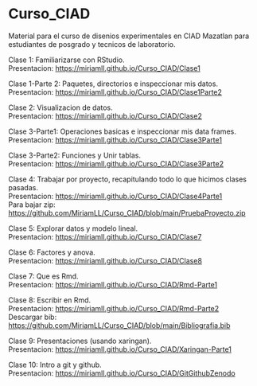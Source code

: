# Curso_CIAD

Material para el curso de disenios experimentales en CIAD Mazatlan para estudiantes de posgrado y tecnicos de laboratorio.

Clase 1: Familiarizarse con RStudio.  
Presentacion: https://miriamll.github.io/Curso_CIAD/Clase1

Clase 1-Parte 2: Paquetes, directorios e inspeccionar mis datos.  
Presentacion: https://miriamll.github.io/Curso_CIAD/Clase1Parte2

Clase 2: Visualizacion de datos.  
Presentacion: https://miriamll.github.io/Curso_CIAD/Clase2

Clase 3-Parte1: Operaciones basicas e inspeccionar mis data frames.  
Presentacion: https://miriamll.github.io/Curso_CIAD/Clase3Parte1

Clase 3-Parte2: Funciones y Unir tablas.  
Presentacion: https://miriamll.github.io/Curso_CIAD/Clase3Parte2

Clase 4: Trabajar por proyecto, recapitulando todo lo que hicimos clases pasadas.  
Presentacion: https://miriamll.github.io/Curso_CIAD/Clase4Parte1  
Para bajar zip: https://github.com/MiriamLL/Curso_CIAD/blob/main/PruebaProyecto.zip  

Clase 5: Explorar datos y modelo lineal.  
Presentacion: https://miriamll.github.io/Curso_CIAD/Clase7

Clase 6: Factores y anova.  
Presentacion: https://miriamll.github.io/Curso_CIAD/Clase8

Clase 7: Que es Rmd.  
Presentacion: https://miriamll.github.io/Curso_CIAD/Rmd-Parte1 

Clase 8: Escribir en Rmd.  
Presentacion: https://miriamll.github.io/Curso_CIAD/Rmd-Parte2  
Descargar bib: https://github.com/MiriamLL/Curso_CIAD/blob/main/Bibliografia.bib  

Clase 9: Presentaciones (usando xaringan).  
Presentacion: https://miriamll.github.io/Curso_CIAD/Xaringan-Parte1  

Clase 10: Intro a git y github.  
Presentacion: https://miriamll.github.io/Curso_CIAD/GitGithubZenodo 
